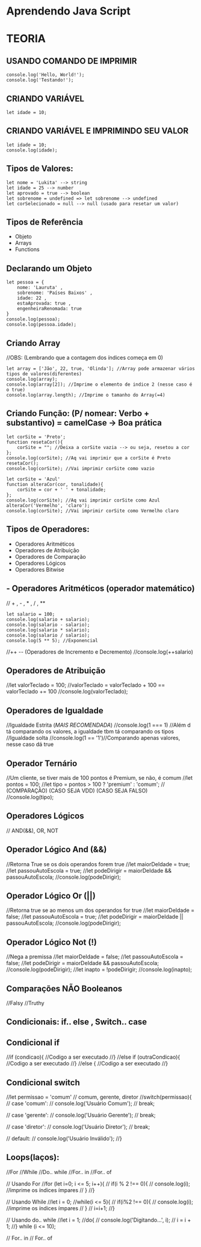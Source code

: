 # Aprendendo Java Script

# TEORIA

## USANDO COMANDO DE IMPRIMIR
```
console.log('Hello, World!');
console.log('Testando!');
```

## CRIANDO VARIÁVEL
```
let idade = 10;
```

##  CRIANDO VARIÁVEL E IMPRIMINDO SEU VALOR
```
let idade = 10;
console.log(idade);
```

## Tipos de Valores:
```
let nome = 'Lukita' --> string
let idade = 25 --> number
let aprovado = true --> boolean
let sobrenome = undefined => let sobrenome --> undefined
let corSelecionado = null --> null (usado para resetar um valor)
```

## Tipos de Referência
- Objeto
- Arrays
- Functions


## Declarando um Objeto
```
let pessoa = {
    nome: 'Lauruta' ,
    sobrenome: 'Países Baixos' ,
    idade: 22 ,
    estaAprovada: true ,
    engenheiraRenomada: true
}
console.log(pessoa);
console.log(pessoa.idade);
```


## Criando Array
//OBS: (Lembrando que a contagem dos índices começa em 0)
```
let array = ['Jão', 22, true, 'Olinda']; //Array pode armazenar vários tipos de valores(diferentes) 
console.log(array);
console.log(array[2]); //Imprime o elemento de indice 2 (nesse caso é o true)
console.log(array.length); //Imprime o tamanho do Array(=4)
```


## Criando Função: (P/ nomear: Verbo + substantivo) = camelCase -> Boa prática 
```
let corSite = 'Preto';
function resetaCor(){
    corSite = ""; //Deixa a corSite vazia --> ou seja, resetou a cor
};
console.log(corSite); //Aq vai imprimir que a corSite é Preto
resetaCor();
console.log(corSite); //Vai imprimir corSite como vazio

let corSite = 'Azul'
function alteraCor(cor, tonalidade){
    corSite = cor + ' ' + tonalidade;
};
console.log(corSite); //Aq vai imprimir corSite como Azul
alteraCor('Vermelho', 'claro');
console.log(corSite); //Vai imprimir corSite como Vermelho claro
```


## Tipos de Operadores:
- Operadores Aritméticos
- Operadores de Atribuição
- Operadores de Comparação
- Operadores Lógicos
- Operadores Bitwise

## - Operadores Aritméticos (operador matemático)
// + , - , * , / , **
```
let salario = 100;
console.log(salario + salario);
console.log(salario - salario);
console.log(salario * salario);
console.log(salario / salario);
console.log(5 ** 5); //Exponencial
```


//++ --  (Operadores de Incremento e Decremento)
//console.log(++salario)


## Operadores de Atribuição 
//let valorTeclado = 100;
//valorTeclado = valorTeclado + 100  == valorTeclado += 100
//console.log(valorTeclado);


## Operadores de Igualdade
//Igualdade Estrita (*MAIS RECOMENDADA*)
//console.log(1 === 1) //Além d tá comparando os valores, a igualdade tbm tá comparando os tipos
//Igualdade solta
//console.log(1 == '1')//Comparando apenas valores, nesse caso dá true 


## Operador Ternário
//Um cliente, se tiver mais de 100 pontos é Premium, se não, é comum
//let pontos = 100;
//let tipo = pontos > 100 ? 'premium' : 'comum';
//          (COMPARAÇÃO) (CASO SEJA VDD) (CASO SEJA FALSO)
//console.log(tipo);


## Operadores Lógicos
// AND(&&), OR, NOT

## Operador Lógico And (&&)
//Retorna True se os dois operandos forem true
//let maiorDeIdade = true;
//let passouAutoEscola = true;
//let podeDirigir = maiorDeIdade && passouAutoEscola;
//console.log(podeDirigir);

## Operador Lógico Or (||)
//Retorna true se ao menos um dos operandos for true
//let maiorDeIdade = false;
//let passouAutoEscola = true;
//let podeDirigir = maiorDeIdade || passouAutoEscola;
//console.log(podeDirigir);

## Operador Lógico Not (!)
//Nega a premissa
//let maiorDeIdade = false;
//let passouAutoEscola = false;
//let podeDirigir = maiorDeIdade && passouAutoEscola;
//console.log(podeDirigir);
//let inapto = !podeDirigir;
//console.log(inapto);


## Comparações NÃO Booleanos
//Falsy
//Truthy

## Condicionais: if.. else , Switch.. case
## Condicional if
//if (condicao){
    //Codigo a ser executado
//} 
//else if (outraCondicao){
    //Codigo a ser executado
//}
//else {
    //Codigo a ser executado
//}

## Condicional switch
//let permissao = 'comum' // comum, gerente, diretor
//switch(permissao){
//    case 'comum':
//        console.log('Usuário Comum');
//        break;

//    case 'gerente':
//        console.log('Usuário Gerente');
//        break;
    
//    case 'diretor':
//        console.log('Usuário Diretor');
//        break;

//  default:
//      console.log('Usuário Inválido');
//}


## Loops(laços): 
//For
//While
//Do.. while
//For.. in
//For.. of

// Usando For
//for (let i=0; i <= 5; i++){
//    if(i % 2 !== 0){ 
//        console.log(i); //imprime os índices ímpares
//    }
//}

// Usando While
//let i = 0;
//while(i <= 5){
//    if(i%2 !== 0){
//        console.log(i); //imprime os índices ímpares
//    }
//    i=i+1;
//}

// Usando do.. while
//let i = 1;
//do{
//    console.log('Digitando...', i);
//    i = i + 1;
//} while (i <= 10);

// For.. in
// For.. of
